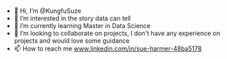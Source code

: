 - 👋 Hi, I’m @KungfuSuze
- 👀 I’m interested in the story data can tell
- 🌱 I’m currently learning Master in Data Science
- 💞️ I’m looking to collaborate on projects, I don't have any experience on projects and would love some guidance
- 📫 How to reach me www.linkedin.com/in/sue-harmer-48ba5178

<!---
KungfuSuze/KungfuSuze is a ✨ special ✨ repository because its `README.md` (this file) appears on your GitHub profile.
You can click the Preview link to take a look at your changes.
--->

